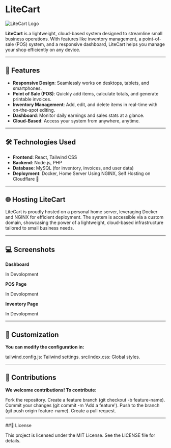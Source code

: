 # LiteCart

![LiteCart Logo](https://github.com/user-attachments/assets/c2cfadf9-f26b-4803-936d-bda878fe96c7)

**LiteCart** is a lightweight, cloud-based system designed to streamline small business operations. With features like inventory management, a point-of-sale (POS) system, and a responsive dashboard, LiteCart helps you manage your shop efficiently on any device.

---

## 🚀 Features
- **Responsive Design**: Seamlessly works on desktops, tablets, and smartphones.
- **Point of Sale (POS)**: Quickly add items, calculate totals, and generate printable invoices.
- **Inventory Management**: Add, edit, and delete items in real-time with on-the-spot editing.
- **Dashboard**: Monitor daily earnings and sales stats at a glance.
- **Cloud-Based**: Access your system from anywhere, anytime.

---

## 🛠️ Technologies Used
- **Frontend**: React, Tailwind CSS
- **Backend**: Node.js, PHP
- **Database**: MySQL (for inventory, invoices, and user data)
- **Deployment**: Docker, Home Server Using NGINX, Self Hosting on Cloudflare 🚀

---

## 🌐 Hosting LiteCart
LiteCart is proudly hosted on a personal home server, leveraging Docker and NGINX for efficient deployment. The system is accessible via a custom domain, showcasing the power of a lightweight, cloud-based infrastructure tailored to small business needs.

---


## 💻 Screenshots
**Dashboard**

In Devolopment

**POS Page**

In Devolopment

**Inventory Page**

In Devolopment

---



## 🎨 Customization

**You can modify the configuration in:**

tailwind.config.js: Tailwind settings.
src/index.css: Global styles.

---



## 🌟 Contributions

**We welcome contributions! To contribute:**

Fork the repository.
Create a feature branch (git checkout -b feature-name).
Commit your changes (git commit -m 'Add a feature').
Push to the branch (git push origin feature-name).
Create a pull request.

---



##📝 License

This project is licensed under the MIT License. See the LICENSE file for details.
